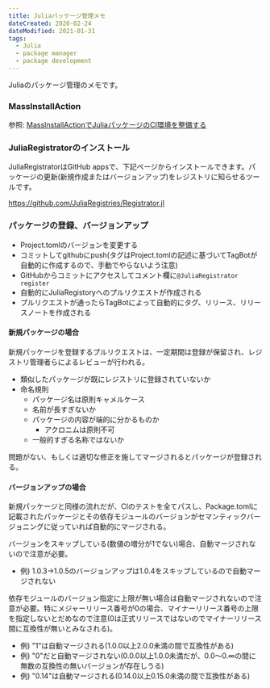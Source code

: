 ```yaml
---
title: Juliaパッケージ管理メモ
dateCreated: 2020-02-24
dateModified: 2021-01-31
tags:
  - Julia
  - package manager
  - package development
---
```


Juliaのパッケージ管理のメモです。


### MassInstallAction

参照: [MassInstallActionでJuliaパッケージのCI環境を整備する](../julia-package-action)


### JuliaRegistratorのインストール

JuliaRegistratorはGitHub appsで、下記ページからインストールできます。パッケージの更新(新規作成またはバージョンアップ)をレジストリに知らせるツールです。

https://github.com/JuliaRegistries/Registrator.jl


### パッケージの登録、バージョンアップ

- Project.tomlのバージョンを変更する
- コミットしてgithubにpush(タグはProject.tomlの記述に基づいてTagBotが自動的に作成するので、手動でやらないよう注意)
- GitHubからコミットにアクセスしてコメント欄に```@JuliaRegistrator register```
- 自動的にJuliaRegistoryへのプルリクエストが作成される
- プルリクエストが通ったらTagBotによって自動的にタグ、リリース、リリースノートを作成される


#### 新規パッケージの場合

新規パッケージを登録するプルリクエストは、一定期間は登録が保留され、レジストリ管理者らによるレビューが行われる。

- 類似したパッケージが既にレジストリに登録されていないか
- 命名規則
    - パッケージ名は原則キャメルケース
    - 名前が長すぎないか
    - パッケージの内容が端的に分かるものか
        - アクロニムは原則不可
    - 一般的すぎる名称ではないか

問題がない、もしくは適切な修正を施してマージされるとパッケージが登録される。


#### バージョンアップの場合

新規パッケージと同様の流れだが、CIのテストを全てパスし、Package.tomlに記載されたパッケージとその依存モジュールのバージョンがセマンティックバージョニングに従っていれば自動的にマージされる。

バージョンをスキップしている(数値の増分が1でない)場合、自動マージされないので注意が必要。

- 例) 1.0.3->1.0.5のバージョンアップは1.0.4をスキップしているので自動マージされない

依存モジュールのバージョン指定に上限が無い場合は自動マージされないので注意が必要。特にメジャーリリース番号が0の場合、マイナーリリース番号の上限を指定しないとだめなので注意(0は正式リリースではないのでマイナーリリース間に互換性が無いとみなされる)。

- 例) "1"は自動マージされる(1.0.0以上2.0.0未満の間で互換性がある)
- 例) "0"だと自動マージされない(0.0.0以上1.0.0未満だが、0.0〜0.∞の間に無数の互換性の無いバージョンが存在しうる)
- 例) "0.14"は自動マージされる(0.14.0以上0.15.0未満の間で互換性がある)